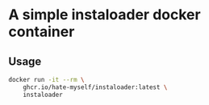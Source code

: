 # A simple instaloader docker container

## Usage

```bash
docker run -it --rm \
    ghcr.io/hate-myself/instaloader:latest \
    instaloader
```
